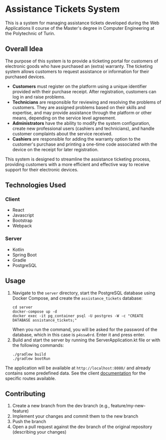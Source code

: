 # Assistance Tickets System

This is a system for managing assistance tickets developed during the Web Applications II course of the Master's degree
in Computer Engineering at the Polytechnic of Turin.

## Overall Idea

The purpose of this system is to provide a ticketing portal for customers of electronic goods who have purchased an
(extra) warranty. The ticketing system allows customers to request assistance or information for their purchased
devices.

* **Customers** must register on the platform using a unique identifier provided with their purchase receipt.
  After registration, customers can log in and raise problems.
* **Technicians** are responsible for reviewing and resolving the
  problems of customers. They are assigned problems based on their skills and expertise, and may provide assistance
  through the platform or other means, depending on the service level agreement.
* **Administrators** have the ability to modify
  the system configuration, create new professional users (cashiers and technicians), and handle customer complaints
  about
  the service received.
* **Cashiers** are responsible for adding the warranty option to the customer's purchase and printing a
  one-time code associated with the device on the receipt for later registration.

This system is designed to streamline the assistance ticketing process, providing customers with a more efficient and
effective way to receive support for their electronic devices.

## Technologies Used

### Client

* React
* Javascript
* Bootstrap
* Webpack

### Server

* Kotlin
* Spring Boot
* Gradle
* PostgreSQL

## Usage

1. Navigate to the `server` directory, start the PostgreSQL database using Docker Compose, and create the
   `assistance_tickets` database:
   ```
   cd server
   docker-compose up -d
   docker exec -it pg_container psql -U postgres -W -c "CREATE DATABASE assistance_tickets;"
   ```
   When you run the command, you will be asked for the password of the database, which in this
   case is `p4ssw0rd`. Enter it and press enter.
2. Build and start the server by running the ServerApplication.kt file or with the following commands:
   ```
   ./gradlew build
   ./gradlew bootRun
   ```

The application will be available at `http://localhost:8080/` and already contains some predefined data. See the
client [documentation](client/README.md) for the specific routes available.

## Contributing

1. Create a new branch from the dev branch (e.g., feature/my-new-feature)
2. Implement your changes and commit them to the new branch
3. Push the branch
4. Open a pull request against the dev branch of the original repository (describing your changes)
